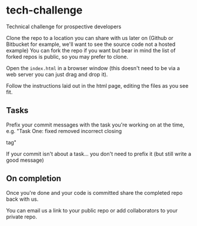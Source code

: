 # tech-challenge

Technical challenge for prospective developers

Clone the repo to a location you can share with us later on (Github or Bitbucket for example, we'll want to see the source code not a hosted example)
You can fork the repo if you want but bear in mind the list of forked repos is public, so you may prefer to clone.

Open the `index.html` in a browser window (this doesn't need to be via a web server you can just drag and drop it).

Follow the instructions laid out in the html page, editing the files as you see fit.

## Tasks

Prefix your commit messages with the task you're working on at the time, e.g. "Task One: fixed removed incorrect closing </p> tag"

If your commit isn't about a task... you don't need to prefix it (but still write a good message)

## On completion

Once you're done and your code is committed share the completed repo back with us.

You can email us a link to your public repo or add collaborators to your private repo. 
